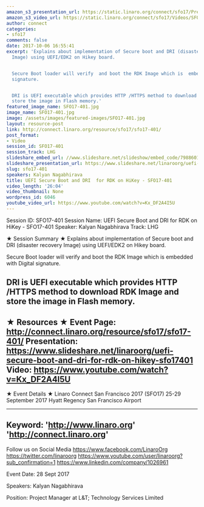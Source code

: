```yaml
---
amazon_s3_presentation_url: https://static.linaro.org/connect/sfo17/Presentations/SFO17-401%20UEFI%20Secure%20Boot%20and%20DRI.pdf
amazon_s3_video_url: https://static.linaro.org/connect/sfo17/Videos/SFO17-401%20-%20UEFI%20Secure%20Boot%20and%20DRI%20for%20RDK%20on%20HiKey.mp4
author: connect
categories:
- sfo17
comments: false
date: 2017-10-06 16:55:41
excerpt: 'Explains about implementation of Secure boot and DRI (disaster recovery
  Image) using UEFI/EDK2 on Hikey board.


  Secure Boot loader will verify  and boot the RDK Image which is  embedded with Digital
  signature.


  DRI is UEFI executable which provides HTTP /HTTPS method to download RDK Image  and
  store the image in Flash memory.'
featured_image_name: SFO17-401.jpg
image_name: SFO17-401.jpg
image: /assets/images/featured-images/SFO17-401.jpg
layout: resource-post
link: http://connect.linaro.org/resource/sfo17/sfo17-401/
post_format:
- Video
session_id: SFO17-401
session_track: LHG
slideshare_embed_url: //www.slideshare.net/slideshow/embed_code/79886017
slideshare_presentation_url: https://www.slideshare.net/linaroorg/uefi-secure-boot-and-dri-for-rdk-on-hikey-sfo17401
slug: sfo17-401
speakers: Kalyan Nagabhirava
title: UEFI Secure Boot and DRI  for RDK on HiKey - SFO17-401
video_length: '26:04'
video_thumbnail: None
wordpress_id: 6046
youtube_video_url: https://www.youtube.com/watch?v=Kx_DF2A4I5U
---
```


Session ID: SFO17-401
Session Name: UEFI Secure Boot and DRI  for RDK on HiKey - SFO17-401
Speaker: Kalyan Nagabhirava
Track: LHG


★ Session Summary ★
Explains about implementation of Secure boot and DRI (disaster recovery Image) using UEFI/EDK2 on Hikey board.

Secure Boot loader will verify  and boot the RDK Image which is  embedded with Digital signature.

DRI is UEFI executable which provides HTTP /HTTPS method to download RDK Image  and store the image in Flash memory.
---------------------------------------------------
★ Resources ★
Event Page: http://connect.linaro.org/resource/sfo17/sfo17-401/
Presentation: https://www.slideshare.net/linaroorg/uefi-secure-boot-and-dri-for-rdk-on-hikey-sfo17401
Video: https://www.youtube.com/watch?v=Kx_DF2A4I5U
 ---------------------------------------------------

★ Event Details ★
Linaro Connect San Francisco 2017 (SFO17)
25-29 September 2017
Hyatt Regency San Francisco Airport

---------------------------------------------------
Keyword:
'http://www.linaro.org'
'http://connect.linaro.org'
---------------------------------------------------
Follow us on Social Media
https://www.facebook.com/LinaroOrg
https://twitter.com/linaroorg
https://www.youtube.com/user/linaroorg?sub_confirmation=1
https://www.linkedin.com/company/1026961

Event Date: 28 Sept 2017

Speakers: Kalyan Nagabhirava

Position: Project Manager at L&T; Technology Services Limited
